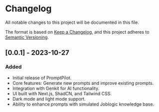 # Changelog

All notable changes to this project will be documented in this file.

The format is based on [Keep a Changelog](https://keepachangelog.com/en/1.0.0/),
and this project adheres to [Semantic Versioning](https://semver.org/spec/v2.0.0.html).

## [0.0.1] - 2023-10-27

### Added

- Initial release of PromptPilot.
- Core features: Generate new prompts and improve existing prompts.
- Integration with Genkit for AI functionality.
- UI built with Next.js, ShadCN, and Tailwind CSS.
- Dark mode and light mode support.
- Ability to enhance prompts with simulated Joblogic knowledge base.
